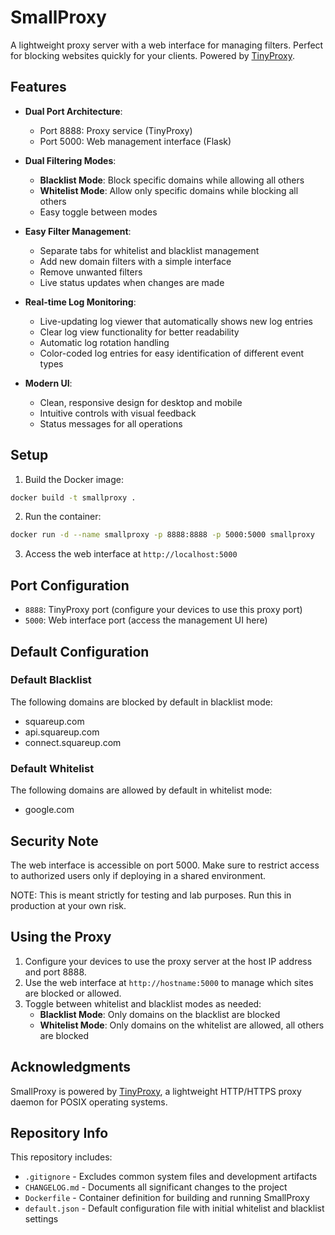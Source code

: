 # SmallProxy

A lightweight proxy server with a web interface for managing filters. Perfect for blocking websites quickly for your clients. Powered by [TinyProxy](https://tinyproxy.github.io/).

## Features

- **Dual Port Architecture**:
  - Port 8888: Proxy service (TinyProxy)
  - Port 5000: Web management interface (Flask)

- **Dual Filtering Modes**:
  - **Blacklist Mode**: Block specific domains while allowing all others
  - **Whitelist Mode**: Allow only specific domains while blocking all others
  - Easy toggle between modes

- **Easy Filter Management**:
  - Separate tabs for whitelist and blacklist management
  - Add new domain filters with a simple interface
  - Remove unwanted filters
  - Live status updates when changes are made
  
- **Real-time Log Monitoring**:
  - Live-updating log viewer that automatically shows new log entries
  - Clear log view functionality for better readability
  - Automatic log rotation handling
  - Color-coded log entries for easy identification of different event types

- **Modern UI**:
  - Clean, responsive design for desktop and mobile
  - Intuitive controls with visual feedback
  - Status messages for all operations

## Setup

1. Build the Docker image:
```bash
docker build -t smallproxy .
```

2. Run the container:
```bash
docker run -d --name smallproxy -p 8888:8888 -p 5000:5000 smallproxy
```

3. Access the web interface at `http://localhost:5000`

## Port Configuration

- `8888`: TinyProxy port (configure your devices to use this proxy port)
- `5000`: Web interface port (access the management UI here)

## Default Configuration

### Default Blacklist
The following domains are blocked by default in blacklist mode:
- squareup.com
- api.squareup.com
- connect.squareup.com

### Default Whitelist
The following domains are allowed by default in whitelist mode:
- google.com

## Security Note

The web interface is accessible on port 5000. Make sure to restrict access to authorized users only if deploying in a shared environment.

NOTE: This is meant strictly for testing and lab purposes. Run this in production at your own risk.

## Using the Proxy

1. Configure your devices to use the proxy server at the host IP address and port 8888.
2. Use the web interface at `http://hostname:5000` to manage which sites are blocked or allowed.
3. Toggle between whitelist and blacklist modes as needed:
   - **Blacklist Mode**: Only domains on the blacklist are blocked
   - **Whitelist Mode**: Only domains on the whitelist are allowed, all others are blocked

## Acknowledgments

SmallProxy is powered by [TinyProxy](https://tinyproxy.github.io/), a lightweight HTTP/HTTPS proxy daemon for POSIX operating systems.

## Repository Info

This repository includes:
- `.gitignore` - Excludes common system files and development artifacts
- `CHANGELOG.md` - Documents all significant changes to the project
- `Dockerfile` - Container definition for building and running SmallProxy
- `default.json` - Default configuration file with initial whitelist and blacklist settings
